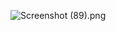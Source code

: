![Screenshot (89).png](..%2F..%2F..%2F..%2F..%2F..%2FPictures%2FScreenshots%2FScreenshot%20%2889%29.png)